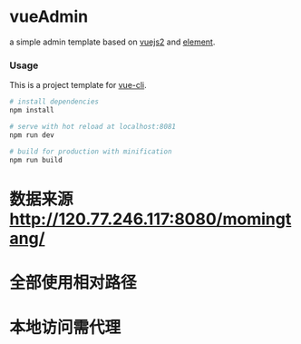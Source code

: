 # vueAdmin
a simple admin template based on [vuejs2](http://vuejs.org/) and [element](http://element.eleme.io/#/).

### Usage

This is a project template for [vue-cli](https://github.com/vuejs/vue-cli).

``` bash
# install dependencies
npm install

# serve with hot reload at localhost:8081
npm run dev

# build for production with minification
npm run build

```
# 数据来源 http://120.77.246.117:8080/momingtang/
# 全部使用相对路径
# 本地访问需代理
